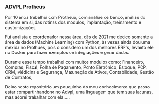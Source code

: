 ### ADVPL Protheus
Por 10 anos trabalhei com Protheus, com análise de banco, análise do sistema em si, das rotinas dos modulos, implantação, treinamento e customizações. 

Fui analista e coordenador nessa área, dês de 2021 me dedico somente a área de dados (Machine Learning) com Python, às vezes ainda dou uma mexida no Prothues, pois o considero um dos melhores ERP's, levanto ele no Docker para fazer exemplos de integrações e gerar dados.

Durante esse tempo trabalhei com muitos modulos como: Financeiro, Compras, Fiscal, Folha de Pagamento, Ponto Eletrônico, Estoque, PCP, CRM, Médicina e Segurança, Matuneção de Ativos, Contabilidade, Gestão de Contratos,

Deixo neste repositório um pouquinho do meu conhecimento que posso estar compartinhandono no Advpl, uma linguagem que tem suas lacunas, mas adorei trabalhar com ela.....
